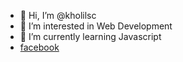 - 👋 Hi, I’m @kholilsc
- 👀 I’m interested in Web Development
- 🌱 I’m currently learning Javascript
- <a href="facebook.com">facebook</a>
<!--
- 💞️ I’m looking to collaborate on ...
- 📫 How to reach me ...
-->
<!---
kholilsc/kholilsc is a ✨ special ✨ repository because its `README.md` (this file) appears on your GitHub profile.
You can click the Preview link to take a look at your changes.
--->
